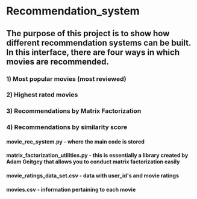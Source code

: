 # Recommendation_system

## The purpose of this project is to show how different recommendation systems can be built. In this interface, there are four ways in which movies are recommended.
### 1) Most popular movies (most reviewed)
### 2) Highest rated movies
### 3) Recommendations by Matrix Factorization
### 4) Recommendations by similarity score

#### movie_rec_system.py - where the main code is stored
#### matrix_factorization_utilities.py - this is essentially a library created by Adam Geitgey that allows you to conduct matrix factorization easily
#### movie_ratings_data_set.csv - data with user_id's and movie ratings 
#### movies.csv - information pertaining to each movie
